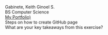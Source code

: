 Gabinete, Keith Ginoel S.  
BS Computer Science  
[My Portfolio)](https://cmsc100-laboratory.github.io/02-my-github-page-krispypatata/)  
Steps on how to create GitHub page  
What are your key takeaways from this exercise?  
